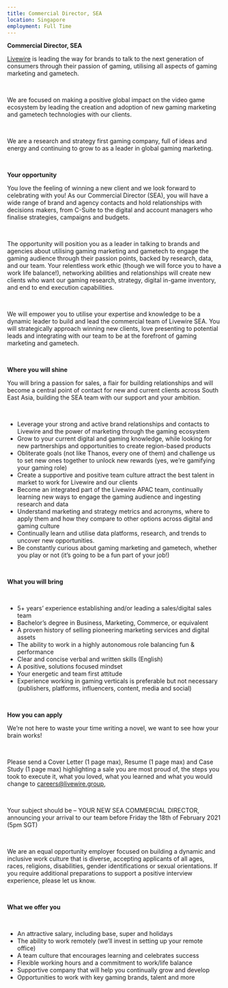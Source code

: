 ```yaml
---
title: Commercial Director, SEA
location: Singapore
employment: Full Time
---
```

**Commercial Director, SEA**



[Livewire](https://livewire.group/) is leading the way for brands to talk to the next generation of consumers through their passion of gaming, utilising all aspects of gaming marketing and gametech.

 

We are focused on making a positive global impact on the video game ecosystem by leading the creation and adoption of new gaming marketing and gametech technologies with our clients.

 

We are a research and strategy first gaming company, full of ideas and energy and continuing to grow to as a leader in global gaming marketing.

 

**Your opportunity**



You love the feeling of winning a new client and we look forward to celebrating with you! As our Commercial Director (SEA), you will have a wide range of brand and agency contacts and hold relationships with decisions makers, from C-Suite to the digital and account managers who finalise strategies, campaigns and budgets.  

 

The opportunity will position you as a leader in talking to brands and agencies about utilising gaming marketing and gametech to engage the gaming audience through their passion points, backed by research, data, and our team. Your relentless work ethic (though we will force you to have a work life balance!), networking abilities and relationships will create new clients who want our gaming research, strategy, digital in-game inventory, and end to end execution capabilities.

 

We will empower you to utilise your expertise and knowledge to be a dynamic leader to build and lead the commercial team of Livewire SEA. You will strategically approach winning new clients, love presenting to potential leads and integrating with our team to be at the forefront of gaming marketing and gametech.

 

**Where you will shine**



You will bring a passion for sales, a flair for building relationships and will become a central point of contact for new and current clients across South East Asia, building the SEA team with our support and your ambition.

 

* Leverage your strong and active brand relationships and contacts to Livewire and the power of marketing through the gaming ecosystem
* Grow to your current digital and gaming knowledge, while looking for new partnerships and opportunities to create region-based products
* Obliterate goals (not like Thanos, every one of them) and challenge us to set new ones together to unlock new rewards (yes, we’re gamifying your gaming role)
* Create a supportive and positive team culture attract the best talent in market to work for Livewire and our clients
* Become an integrated part of the Livewire APAC team, continually learning new ways to engage the gaming audience and ingesting research and data
* Understand marketing and strategy metrics and acronyms, where to apply them and how they compare to other options across digital and gaming culture
* Continually learn and utilise data platforms, research, and trends to uncover new opportunities.
* Be constantly curious about gaming marketing and gametech, whether you play or not (it’s going to be a fun part of your job!)

 

**What you will bring**

 

* 5+ years’ experience establishing and/or leading a sales/digital sales team
* Bachelor’s degree in Business, Marketing, Commerce, or equivalent
* A proven history of selling pioneering marketing services and digital assets
* The ability to work in a highly autonomous role balancing fun & performance
* Clear and concise verbal and written skills (English)
* A positive, solutions focused mindset
* Your energetic and team first attitude
* Experience working in gaming verticals is preferable but not necessary (publishers, platforms, influencers, content, media and social)

 

**How you can apply**



We’re not here to waste your time writing a novel, we want to see how your brain works!

 

Please send a Cover Letter (1 page max), Resume (1 page max) and Case Study (1 page max) highlighting a sale you are most proud of, the steps you took to execute it, what you loved, what you learned and what you would change to [careers@livewire.group](mailto:careers@livewire.group),

 

Your subject should be – YOUR NEW SEA COMMERCIAL DIRECTOR, announcing your arrival to our team before Friday the 18th of February 2021 (5pm SGT)

 

We are an equal opportunity employer focused on building a dynamic and inclusive work culture that is diverse, accepting applicants of all ages, races, religions, disabilities, gender identifications or sexual orientations. If you require additional preparations to support a positive interview experience, please let us know.

 

**What we offer you**

 

* An attractive salary, including base, super and holidays
* The ability to work remotely (we’ll invest in setting up your remote office)
* A team culture that encourages learning and celebrates success
* Flexible working hours and a commitment to work/life balance
* Supportive company that will help you continually grow and develop
* Opportunities to work with key gaming brands, talent and more
